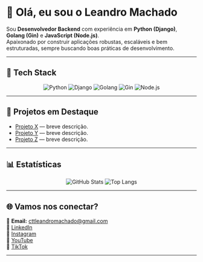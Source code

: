 # 👋 Olá, eu sou o Leandro Machado

Sou **Desenvolvedor Backend** com experiência em **Python (Django)**, **Golang (Gin)** e **JavaScript (Node.js)**.  
Apaixonado por construir aplicações robustas, escaláveis e bem estruturadas, sempre buscando boas práticas de desenvolvimento.

---

## 🚀 Tech Stack
<div align="center">

![Python](https://img.shields.io/badge/Python-3776AB?style=for-the-badge&logo=python&logoColor=white)
![Django](https://img.shields.io/badge/Django-092E20?style=for-the-badge&logo=django&logoColor=white)
![Golang](https://img.shields.io/badge/Go-00ADD8?style=for-the-badge&logo=go&logoColor=white)
![Gin](https://img.shields.io/badge/Gin-00ADD8?style=for-the-badge&logo=go&logoColor=white)
![Node.js](https://img.shields.io/badge/Node.js-339933?style=for-the-badge&logo=nodedotjs&logoColor=white)

</div>

---

## 📌 Projetos em Destaque
- [Projeto X](https://github.com/seuusuario/projeto-x) — breve descrição.  
- [Projeto Y](https://github.com/seuusuario/projeto-y) — breve descrição.  
- [Projeto Z](https://github.com/seuusuario/projeto-z) — breve descrição.  

---

## 📊 Estatísticas
<div align="center">

![GitHub Stats](https://github-readme-stats.vercel.app/api?username=seuusuario&show_icons=true&theme=github_dark)
![Top Langs](https://github-readme-stats.vercel.app/api/top-langs/?username=seuusuario&layout=compact&theme=github_dark)

</div>

---

## 🌐 Vamos nos conectar?
📧 **Email:** cttleandromachado@gmail.com  
🔗 [LinkedIn](https://www.linkedin.com/in/leomach)  
📸 [Instagram](https://instagram.com/leomach.dev)  
🎥 [YouTube](https://youtube.com/@LeoBarbaDev)  
🎵 [TikTok](https://tiktok.com/@leomach.dev)

---


<!--
**leomach/leomach** is a ✨ _special_ ✨ repository because its `README.md` (this file) appears on your GitHub profile.

Here are some ideas to get you started:

- 🔭 I’m currently working on ...
- 🌱 I’m currently learning ...
- 👯 I’m looking to collaborate on ...
- 🤔 I’m looking for help with ...
- 💬 Ask me about ...
- 📫 How to reach me: ...
- 😄 Pronouns: ...
- ⚡ Fun fact: ...
-->
